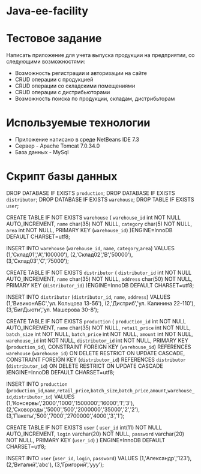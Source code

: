 Java-ee-facility
================
# Тестовое задание 
  
 Написать приложение для учета выпуска продукции на предприятии, со следующими возможностями: 
 - Возможность регистрации и авторизации на сайте
 - CRUD операции с продукцией
 - CRUD операции со складскими помещениями 
 - CRUD операции с дистрибьюторами
 - Возможность поиска по продукции, складам, дистрибьторам
 
 
# Используемые технологии
 
 - Приложение написано в среде NetBeans IDE 7.3
 - Сервер -  Apache Tomcat 7.0.34.0
 - База данных - MySql

# Скрипт базы данных

DROP DATABASE IF EXISTS `production`;
DROP DATABASE IF EXISTS `distributor`;
DROP DATABASE IF EXISTS `warehouse`;
DROP TABLE IF EXISTS `user`;

CREATE TABLE IF NOT EXISTS `warehouse` (
  `warehouse_id` int NOT NULL AUTO_INCREMENT,
  `name` char(35) NOT NULL,
  `category` char(5) NOT NULL,
  `area` int NOT NULL,
  PRIMARY KEY (`warehouse_id`)
)ENGINE=InnoDB DEFAULT CHARSET=utf8;

INSERT INTO `warehouse` (`warehouse_id`, `name`, `category`,`area`) VALUES
  (1,'Склад01','A','100000'),
	(2,'Склад02','B','50000'),
	(3,'Склад03','C','75000');

CREATE TABLE IF NOT EXISTS `distributor` (
  `distributor_id` int NOT NULL AUTO_INCREMENT,
  `name` char(35) NOT NULL,
  `address` char(50) NOT NULL,
  PRIMARY KEY (`distributor_id`)
)ENGINE=InnoDB DEFAULT CHARSET=utf8;

INSERT INTO `distributor` (`distributor_id`, `name`, `address`) VALUES
	(1,'ВивиконАБС','ул. Кольцова 13-56'),
	(2,'Дистриб','ул. Калинина 22-110'),
	(3,'БигДьюти','ул. Машерова 30-8');

CREATE TABLE IF NOT EXISTS `production` (
  `production_id` int NOT NULL AUTO_INCREMENT,
  `name` char(35) NOT NULL,
  `retail_price` int NOT NULL,
  `batch_size` int NOT NULL,
  `batch_price` int NOT NULL,
  `amount` int NOT NULL,
  `warehouse_id` int NOT NULL,
  `distributor_id` int NOT NULL,
  PRIMARY KEY (`production_id`),
  CONSTRAINT FOREIGN KEY (`warehouse_id`)
  REFERENCES `warehouse` (`warehouse_id`) ON DELETE RESTRICT ON UPDATE CASCADE,
  CONSTRAINT FOREIGN KEY (`distributor_id`)
  REFERENCES `distributor` (`distributor_id`) ON DELETE RESTRICT ON UPDATE CASCADE
)ENGINE=InnoDB DEFAULT CHARSET=utf8;

INSERT INTO `production` (`production_id`,`name`,`retail_price`,`batch_size`,`batch_price`,`amount`,`warehouse_id`,`distributor_id`) VALUES
	(1,'Консервы','2000','1000','1500000','16000','1','3'),
	(2,'Сковороды','5000','500','2000000','35000','2','2'),
	(3,'Пакеты','500','7000','2700000','4000','3','1');

CREATE TABLE IF NOT EXISTS `user` (
  `user_id` int(11) NOT NULL AUTO_INCREMENT,
  `login` varchar(20) NOT NULL,
  `password` varchar(20) NOT NULL,
  PRIMARY KEY (`user_id`)
) ENGINE=InnoDB DEFAULT CHARSET=utf8;

INSERT INTO `user` (`user_id`, `login`, `password`) VALUES
	(1,'Александр','123'),
	(2,'Виталий','abc'),
	(3,'Григорий','yyy');
